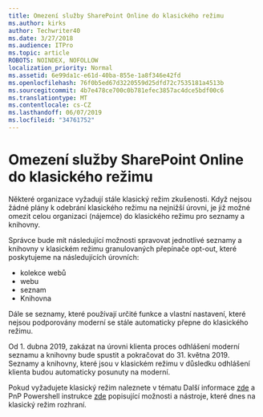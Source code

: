 ```yaml
---
title: Omezení služby SharePoint Online do klasického režimu
ms.author: kirks
author: Techwriter40
ms.date: 3/27/2018
ms.audience: ITPro
ms.topic: article
ROBOTS: NOINDEX, NOFOLLOW
localization_priority: Normal
ms.assetid: 6e99da1c-e61d-40ba-855e-1a8f346e42fd
ms.openlocfilehash: 76f0b5ed67d3220559d25dfd72c7535181a4513b
ms.sourcegitcommit: 4b7e478ce700c0b781efec3857ac4dce5bdf00c6
ms.translationtype: MT
ms.contentlocale: cs-CZ
ms.lasthandoff: 06/07/2019
ms.locfileid: "34761752"
---
```

# <a name="restrict-sharepoint-online-to-classic-mode"></a>Omezení služby SharePoint Online do klasického režimu

Některé organizace vyžadují stále klasický režim zkušenosti. Když nejsou žádné plány k odebrání klasického režimu na nejnižší úrovni, je již možné omezit celou organizaci (nájemce) do klasického režimu pro seznamy a knihovny.

Správce bude mít následující možnosti spravovat jednotlivé seznamy a knihovny v klasickém režimu granulovaných přepínače opt-out, které poskytujeme na následujících úrovních:

- kolekce webů
- webu
- seznam
- Knihovna

Dále se seznamy, které používají určité funkce a vlastní nastavení, které nejsou podporovány moderní se stále automaticky přepne do klasického režimu.

Od 1. dubna 2019, zakázat na úrovni klienta proces odhlášení moderní seznamu a knihovny bude spustit a pokračovat do 31. května 2019.  Seznamy a knihovny, které jsou v klasickém režimu v důsledku odhlášení klienta budou automaticky posunuty na moderní.

Pokud vyžadujete klasický režim naleznete v tématu Další informace [zde](https://techcommunity.microsoft.com/t5/Microsoft-SharePoint-Blog/Delivering-SharePoint-modern-experiences/ba-p/315023) a PnP Powershell instrukce [zde](https://docs.microsoft.com/sharepoint/dev/transform/modernize-userinterface-lists-and-libraries-optout) popisující možnosti a nástroje, které dnes na klasický režim rozhraní.
